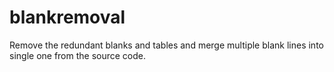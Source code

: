 # blankremoval
Remove the redundant blanks and tables and merge multiple blank lines into single one from the source code.
